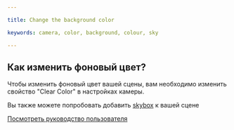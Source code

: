 ---
title: Change the background color
keywords: camera, color, background, colour, sky
---

## Как изменить фоновый цвет?

Чтобы изменить фоновый цвет вашей сцены, вам необходимо изменить свойство "Clear Color" в настройках камеры.

Вы также можете попробовать добавить [skybox][1] к вашей сцене

<a class="docs" href="http://developer.playcanvas.com/en/user-manual/packs/components/camera/" target="_blank">Посмотреть руководство пользователя</a>

[1]: http://developer.playcanvas.com/en/user-manual/assets/cubemaps/

